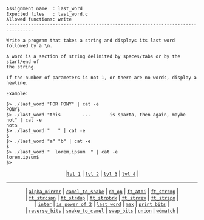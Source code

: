 ```
Assignment name  : last_word
Expected files   : last_word.c
Allowed functions: write
--------------------------------------------------------------------------------

Write a program that takes a string and displays its last word followed by a \n.

A word is a section of string delimited by spaces/tabs or by the start/end of
the string.

If the number of parameters is not 1, or there are no words, display a newline.

Example:

$> ./last_word "FOR PONY" | cat -e
PONY$
$> ./last_word "this        ...       is sparta, then again, maybe    not" | cat -e
not$
$> ./last_word "   " | cat -e
$
$> ./last_word "a" "b" | cat -e
$
$> ./last_word "  lorem,ipsum  " | cat -e
lorem,ipsum$
$>
```

<div align="center">
  
|[`lvl 1`](https://github.com/LLuisPP/42-Exams/tree/main/rank02/n1-12/) | [`lvl 2`](https://github.com/LLuisPP/42-Exams/tree/main/rank02/n2-20/) | [`lvl 3`](https://github.com/LLuisPP/42-Exams/tree/main/rank02/n3-15/) | [`lvl 4`](https://github.com/LLuisPP/42-Exams/tree/main/rank02/n4-10/) |

</div>

***

<div align="center">

| [`alpha_mirror`](https://github.com/LLuisPP/42-Exams/tree/main/rank02/n2-20/alpha_mirror) | [`camel_to_snake`](https://github.com/LLuisPP/42-Exams/tree/main/rank02/n2-20/camel_to_snake) | [`do_op`](https://github.com/LLuisPP/42-Exams/tree/main/rank02/n2-20/do_op) | [`ft_atoi`](https://github.com/LLuisPP/42-Exams/tree/main/rank02/n2-20/ft_atoi) | [`ft_strcmp`](https://github.com/LLuisPP/42-Exams/tree/main/rank02/n2-20/ft_strcmp) | <br>
| [`ft_strcspn`](https://github.com/LLuisPP/42-Exams/tree/main/rank02/n2-20/ft_strcspn) | [`ft_strdup`](https://github.com/LLuisPP/42-Exams/tree/main/rank02/n2-20/ft_strdup) | [`ft_strpbrk`](https://github.com/LLuisPP/42-Exams/tree/main/rank02/n2-20/ft_strpbrk) | [`ft_strrev`](https://github.com/LLuisPP/42-Exams/tree/main/rank02/n2-20/ft_strrev) | [`ft_strspn`](https://github.com/LLuisPP/42-Exams/tree/main/rank02/n2-20/ft_strspn) | <br>
| [`inter`](https://github.com/LLuisPP/42-Exams/tree/main/rank02/n2-20/inter) | [`is_power_of_2`](https://github.com/LLuisPP/42-Exams/tree/main/rank02/n2-20/is_power_of_2) | [`last_word`](https://github.com/LLuisPP/42-Exams/tree/main/rank02/n2-20/last_word) | [`max`](https://github.com/LLuisPP/42-Exams/tree/main/rank02/n2-20/max) | [`print_bits`](https://github.com/LLuisPP/42-Exams/tree/main/rank02/n2-20/print_bits) | <br>
| [`reverse_bits`](https://github.com/LLuisPP/42-Exams/tree/main/rank02/n2-20/reverse_bits) | [`snake_to_camel`](https://github.com/LLuisPP/42-Exams/tree/main/rank02/n2-20/snake_to_camel) | [`swap_bits`](https://github.com/LLuisPP/42-Exams/tree/main/rank02/n2-20/swap_bits) | [`union`](https://github.com/LLuisPP/42-Exams/tree/main/rank02/n2-20/union) | [`wdmatch`](https://github.com/LLuisPP/42-Exams/tree/main/rank02/n2-20/wdmatch) |

</div>